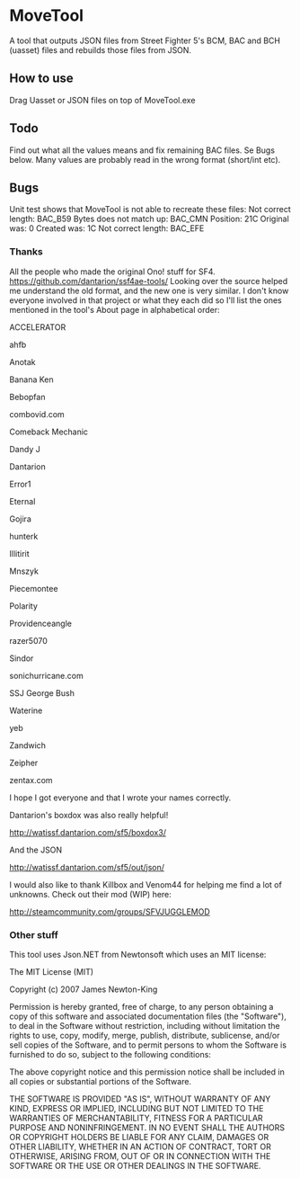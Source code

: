 # MoveTool
A tool that outputs JSON files from Street Fighter 5's BCM, BAC and BCH (uasset) files and rebuilds those files from JSON.

## How to use
Drag Uasset or JSON files on top of MoveTool.exe

## Todo
Find out what all the values means and fix remaining BAC files. Se Bugs below.
Many values are probably read in the wrong format (short/int etc).

## Bugs
Unit test shows that MoveTool is not able to recreate these files:
  Not correct length: BAC_B59
  Bytes does not match up: BAC_CMN Position: 21C Original was: 0 Created was: 1C
  Not correct length: BAC_EFE
  
### Thanks
All the people who made the original Ono! stuff for SF4.
https://github.com/dantarion/ssf4ae-tools/
Looking over the source helped me understand the old format, and the new one is very similar.
I don't know everyone involved in that project or what they each did so I'll list the ones mentioned in the tool's About page in alphabetical order:

ACCELERATOR

ahfb

Anotak

Banana Ken

Bebopfan

combovid.com

Comeback Mechanic

Dandy J

Dantarion

Error1

Eternal

Gojira

hunterk

Illitirit

Mnszyk

Piecemontee

Polarity

Providenceangle

razer5070

Sindor

sonichurricane.com

SSJ George Bush

Waterine

yeb

Zandwich

Zeipher

zentax.com

I hope I got everyone and that I wrote your names correctly.


Dantarion's boxdox was also really helpful!

http://watissf.dantarion.com/sf5/boxdox3/

And the JSON

http://watissf.dantarion.com/sf5/out/json/


I would also like to thank Killbox and Venom44 for helping me find a lot of unknowns. Check out their mod (WIP) here:

http://steamcommunity.com/groups/SFVJUGGLEMOD

### Other stuff
This tool uses Json.NET from Newtonsoft which uses an MIT license:

The MIT License (MIT)

Copyright (c) 2007 James Newton-King

Permission is hereby granted, free of charge, to any person obtaining a copy of this software and associated documentation files (the "Software"), to deal in the Software without restriction, including without limitation the rights to use, copy, modify, merge, publish, distribute, sublicense, and/or sell copies of the Software, and to permit persons to whom the Software is furnished to do so, subject to the following conditions:

The above copyright notice and this permission notice shall be included in all copies or substantial portions of the Software.

THE SOFTWARE IS PROVIDED "AS IS", WITHOUT WARRANTY OF ANY KIND, EXPRESS OR IMPLIED, INCLUDING BUT NOT LIMITED TO THE WARRANTIES OF MERCHANTABILITY, FITNESS FOR A PARTICULAR PURPOSE AND NONINFRINGEMENT. IN NO EVENT SHALL THE AUTHORS OR COPYRIGHT HOLDERS BE LIABLE FOR ANY CLAIM, DAMAGES OR OTHER LIABILITY, WHETHER IN AN ACTION OF CONTRACT, TORT OR OTHERWISE, ARISING FROM, OUT OF OR IN CONNECTION WITH THE SOFTWARE OR THE USE OR OTHER DEALINGS IN THE SOFTWARE.
